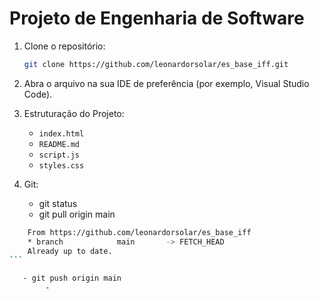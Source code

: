 # Projeto de Engenharia de Software

1. Clone o repositório:

    ```bash
    git clone https://github.com/leonardorsolar/es_base_iff.git
    ```

2. Abra o arquivo na sua IDE de preferência (por exemplo, Visual Studio Code).

3. Estruturação do Projeto:

    - `index.html`
    - `README.md`
    - `script.js`
    - `styles.css`

4. Git:

    - git status
    - git pull origin main

````bash
    From https://github.com/leonardorsolar/es_base_iff
    * branch            main       -> FETCH_HEAD
    Already up to date.
```

   - git push origin main
        -
````
